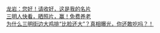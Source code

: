   
[龙岩：您好！请收好，这是我的名片](http://www.dianyue.me/archives/672/nrgilahfd4glu67f/)  
[三明人快看，晒照片，赢！免费养老](http://www.dianyue.me/archives/646/xwrpwbmuxxlpcarz/)  
[为什么三明街边大鸡排“比脸还大”？真相曝光，你还敢吃吗？！](http://www.dianyue.me/archives/648/0m13zezvl4knaciy/)